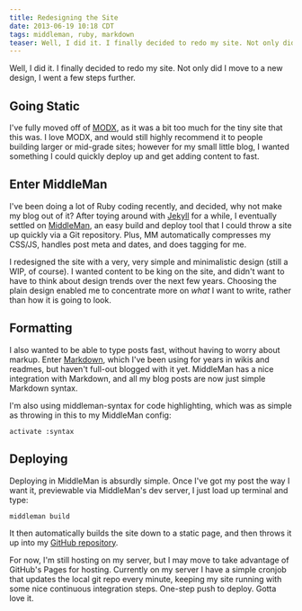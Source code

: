 ```yaml
---
title: Redesigning the Site
date: 2013-06-19 10:18 CDT
tags: middleman, ruby, markdown
teaser: Well, I did it. I finally decided to redo my site. Not only did I move to a new design, I went a few steps further.
---
```


Well, I did it. I finally decided to redo my site. Not only did I move to a new design, I went a few steps further.

## Going Static

I've fully moved off of [MODX](http://modx.com/), as it was a bit too much for the tiny site that this was. I love MODX,
and would still highly recommend it to people building larger or mid-grade sites; however for my small little blog, I
wanted something I could quickly deploy up and get adding content to fast.

## Enter MiddleMan

I've been doing a lot of Ruby coding recently, and decided, why not make my blog out of it? After toying around with
[Jekyll](http://jekyllrb.com/) for a while, I eventually settled on [MiddleMan](http://middlemanapp.com/), an easy build
and deploy tool that I could throw a site up quickly via a Git repository. Plus, MM automatically compresses my CSS/JS,
handles post meta and dates, and does tagging for me.

I redesigned the site with a very, very simple and minimalistic design (still a WIP, of course). I wanted content to be
king on the site, and didn't want to have to think about design trends over the next few years. Choosing the plain
design enabled me to concentrate more on *what* I want to write, rather than how it is going to look.

## Formatting

I also wanted to be able to type posts fast, without having to worry about markup. Enter [Markdown](http://daringfireball.net/projects/markdown/),
which I've been using for years in wikis and readmes, but haven't full-out blogged with it yet. MiddleMan has a nice
integration with Markdown, and all my blog posts are now just simple Markdown syntax.

I'm also using middleman-syntax for code highlighting, which was as simple as throwing in this to my MiddleMan config:

```
activate :syntax
```

## Deploying

Deploying in MiddleMan is absurdly simple. Once I've got my post the way I want it, previewable via MiddleMan's dev
server, I just load up terminal and type:

```
middleman build
```

It then automatically builds the site down to a static page, and then throws it up into my
[GitHub repository](https://github.com/splittingred/splittingred.github.com).

For now, I'm still hosting on my server, but I may move to take advantage of GitHub's Pages for hosting. Currently
on my server I have a simple cronjob that updates the local git repo every minute, keeping my site running with some
nice continuous integration steps. One-step push to deploy. Gotta love it.